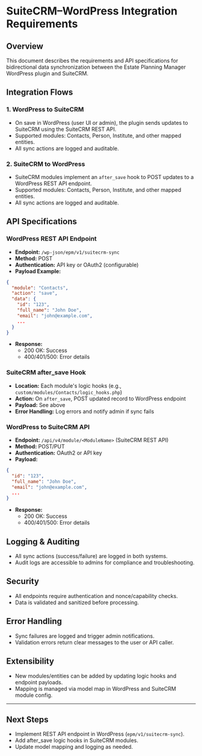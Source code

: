 # SuiteCRM–WordPress Integration Requirements

## Overview
This document describes the requirements and API specifications for bidirectional data synchronization between the Estate Planning Manager WordPress plugin and SuiteCRM.

## Integration Flows

### 1. WordPress to SuiteCRM
- On save in WordPress (user UI or admin), the plugin sends updates to SuiteCRM using the SuiteCRM REST API.
- Supported modules: Contacts, Person, Institute, and other mapped entities.
- All sync actions are logged and auditable.

### 2. SuiteCRM to WordPress
- SuiteCRM modules implement an `after_save` hook to POST updates to a WordPress REST API endpoint.
- Supported modules: Contacts, Person, Institute, and other mapped entities.
- All sync actions are logged and auditable.

## API Specifications

### WordPress REST API Endpoint
- **Endpoint:** `/wp-json/epm/v1/suitecrm-sync`
- **Method:** POST
- **Authentication:** API key or OAuth2 (configurable)
- **Payload Example:**
```json
{
  "module": "Contacts",
  "action": "save",
  "data": {
    "id": "123",
    "full_name": "John Doe",
    "email": "john@example.com",
    ...
  }
}
```
- **Response:**
  - 200 OK: Success
  - 400/401/500: Error details

### SuiteCRM after_save Hook
- **Location:** Each module's logic hooks (e.g., `custom/modules/Contacts/logic_hooks.php`)
- **Action:** On `after_save`, POST updated record to WordPress endpoint
- **Payload:** See above
- **Error Handling:** Log errors and notify admin if sync fails

### WordPress to SuiteCRM API
- **Endpoint:** `/api/v4/module/<ModuleName>` (SuiteCRM REST API)
- **Method:** POST/PUT
- **Authentication:** OAuth2 or API key
- **Payload:**
```json
{
  "id": "123",
  "full_name": "John Doe",
  "email": "john@example.com",
  ...
}
```
- **Response:**
  - 200 OK: Success
  - 400/401/500: Error details

## Logging & Auditing
- All sync actions (success/failure) are logged in both systems.
- Audit logs are accessible to admins for compliance and troubleshooting.

## Security
- All endpoints require authentication and nonce/capability checks.
- Data is validated and sanitized before processing.

## Error Handling
- Sync failures are logged and trigger admin notifications.
- Validation errors return clear messages to the user or API caller.

## Extensibility
- New modules/entities can be added by updating logic hooks and endpoint payloads.
- Mapping is managed via model map in WordPress and SuiteCRM module config.

---

## Next Steps
- Implement REST API endpoint in WordPress (`epm/v1/suitecrm-sync`).
- Add after_save logic hooks in SuiteCRM modules.
- Update model mapping and logging as needed.

